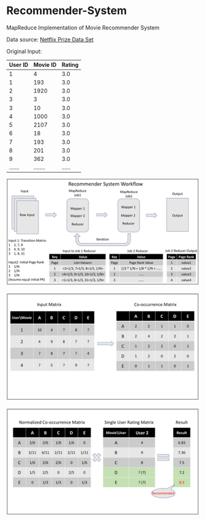 # Recommender-System
MapReduce Implementation of Movie Recommender System

Data source: [Netflix Prize Data Set][link1]

Original Input:

| User ID | Movie ID | Rating |
| ------- | -------- | ------ |
|    1    |    4     |  3.0   |
|    1    |   193    |  3.0   |
|    2    |   1920   |  3.0   |
|    3    |    3     |  3.0   |
|    3    |    10    |  3.0   |
|    4    |   1000   |  3.0   |
|    5    |   2107   |  3.0   |
|    6    |    18    |  3.0   |
|    7    |   193    |  3.0   |
|    8    |   201    |  3.0   |
|    9    |   362    |  3.0   |
| ....... | ........ | ...... |


![Workflow](./Other/workflow.png)

![input](./Other/input.png)

![process](./Other/multiplication.png)

[link1]: http://academictorrents.com/details/9b13183dc4d60676b773c9e2cd6de5e5542cee9a
